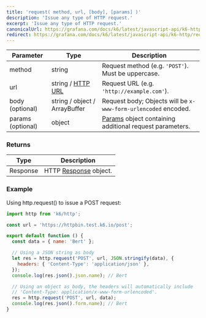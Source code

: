 ```yaml
---
title: 'request( method, url, [body], [params] )'
description: 'Issue any type of HTTP request.'
excerpt: 'Issue any type of HTTP request.'
canonicalUrl: https://grafana.com/docs/k6/latest/javascript-api/k6-http/request/
redirect: https://grafana.com/docs/k6/latest/javascript-api/k6-http/request/
---
```


| Parameter         | Type                          | Description                                                                               |
| ----------------- | ----------------------------- | ----------------------------------------------------------------------------------------- |
| method            | string                        | Request method (e.g. `'POST'`). Must be uppercase.                                        |
| url               | string / [HTTP URL](/javascript-api/k6-http/urlurl#returns) | Request URL (e.g. `'http://example.com'`).                  |
| body (optional)   | string / object / ArrayBuffer | Request body; Objects will be `x-www-form-urlencoded` encoded.                            |
| params (optional) | object                        | [Params](/javascript-api/k6-http/params) object containing additional request parameters. |

### Returns

| Type     | Description                                               |
| -------- | --------------------------------------------------------- |
| Response | HTTP [Response](/javascript-api/k6-http/response) object. |

### Example

Using http.request() to issue a POST request:

<CodeGroup labels={[]}>

```javascript
import http from 'k6/http';

const url = 'https://httpbin.test.k6.io/post';

export default function () {
  const data = { name: 'Bert' };

  // Using a JSON string as body
  let res = http.request('POST', url, JSON.stringify(data), {
    headers: { 'Content-Type': 'application/json' },
  });
  console.log(res.json().json.name); // Bert

  // Using an object as body, the headers will automatically include
  // 'Content-Type: application/x-www-form-urlencoded'.
  res = http.request('POST', url, data);
  console.log(res.json().form.name); // Bert
}
```

</CodeGroup>
